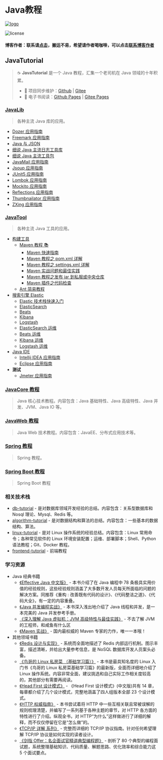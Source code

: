# Java教程

 [![logo](http://dunwu.test.upcdn.net/common/logo/java-logo.png)](https://dunwu.github.io/java-tutorial/#/)

![license](https://badgen.net/github/license/dunwu/java-tutorial)

#### 博客作者：联系请[点击](https://k8sadmin.info/lian-xi-zuo-zhe)，搬运不易，希望请作者喝咖啡，可以点击[联系博客作者](https://k8sadmin.info/lian-xi-zuo-zhe)

## JavaTutorial

> ☕ **JavaTutorial** 是一个 Java 教程，汇集一个老司机在 Java 领域的十年积累。
>
> * 🔁 项目同步维护：[Github](https://github.com/dunwu/java-tutorial/) \| [Gitee](https://gitee.com/turnon/java-tutorial/)
> * 📖 电子书阅读：[Github Pages](https://dunwu.github.io/java-tutorial/) \| [Gitee Pages](https://turnon.gitee.io/java-tutorial/)

### [JavaLib](docs/javalib/)

> 各种主流 Java 库的应用。

* [Dozer 应用指南](docs/javalib/dozer.md)
* [Freemark 应用指南](docs/javalib/freemark.md)
* [Java 与 JSON](docs/javalib/javalib-json.md)
* [细说 Java 主流日志工具库](docs/javalib/javalib-log.md)
* [细说 Java 主流工具包](docs/javalib/javalib-util.md)
* [JavaMail 应用指南](docs/javalib/javamail.md)
* [Jsoup 应用指南](docs/javalib/jsoup.md)
* [JUnit5 应用指南](docs/javalib/junit.md)
* [Lombok 应用指南](docs/javalib/lombok.md)
* [Mockito 应用指南](docs/javalib/mockito.md)
* [Reflections 应用指南](docs/javalib/reflections.md)
* [Thumbnailator 应用指南](docs/javalib/thumbnailator.md)
* [ZXing 应用指南](docs/javalib/zxing.md)

### [JavaTool](docs/javatool/)

> 各种主流 Java 工具的应用。

* [构建工具](docs/javatool/build/)
  * [Maven 教程 📚](docs/javatool/build/maven/)
    * [Maven 快速指南](docs/javatool/build/maven/maven-quickstart.md)
    * [Maven 教程之 pom.xml 详解](docs/javatool/build/maven/maven-pom.md)
    * [Maven 教程之 settings.xml 详解](docs/javatool/build/maven/maven-settings.md)
    * [Maven 实战问题和最佳实践](docs/javatool/build/maven/maven-action.md)
    * [Maven 教程之发布 jar 到私服或中央仓库](docs/javatool/build/maven/maven-deploy.md)
    * [Maven 插件之代码检查](docs/javatool/build/maven/maven-checkstyle-plugin.md)
  * [Ant 简易教程](docs/javatool/build/ant.md)
* [搜索引擎 Elastic](docs/javatool/elastic/)
  * [Elastic 技术栈快速入门](docs/javatool/elastic/elastic-quickstart.md)
  * [ElasticSearch](docs/javatool/elastic/elastic-elasticsearch.md)
  * [Beats](docs/javatool/elastic/elastic-beats.md)
  * [Kibana](docs/javatool/elastic/elastic-kibana.md)
  * [Logstash](docs/javatool/elastic/elastic-logstash.md)
  * [ElasticSearch 运维](docs/javatool/elastic/elastic-elasticsearch-ops.md)
  * [Beats 运维](docs/javatool/elastic/elastic-beats-ops.md)
  * [Kibana 运维](docs/javatool/elastic/elastic-kibana-ops.md)
  * [Logstash 运维](docs/javatool/elastic/elastic-logstash-ops.md)
* [Java IDE](docs/javatool/ide/)
  * [Intellij IDEA 应用指南](docs/javatool/ide/intellij.md)
  * [Eclipse 应用指南](docs/javatool/ide/eclipse.md)
* **测试**
  * [Jmeter 应用指南](docs/javatool/test/jmeter.md)

### [JavaCore 教程](https://dunwu.github.io/javacore/)

> Java 核心技术教程。内容包含：Java 基础特性、Java 高级特性、Java 并发、JVM、Java IO 等。

### [JavaWeb 教程](https://dunwu.github.io/javaweb/)

> Java Web 技术教程。内容包含：JavaEE、分布式应用技术等。

### [Spring 教程](https://dunwu.github.io/spring-tutorial/)

> Spring 教程。

### [Spring Boot 教程](https://dunwu.github.io/spring-boot-tutorial/)

> Spring Boot 教程

### 相关技术栈

* [db-tutorial](https://dunwu.github.io/db-tutorial/) - 是对数据库领域开发经验的总结。内容包含：关系型数据库和 Nosql 理论、Mysql、Redis 等。
* [algorithm-tutorial](https://dunwu.github.io/algorithm-tutorial/) - 是对数据结构和算法的总结。内容包含：一些基本的数据结构、算法。
* [linux-tutorial](https://github.com/dunwu/linux-tutorial) - 是对 Linux 操作系统的经验总结。内容包含：Linux 常用命令；各种常见软件的 Linux 环境安装配置；运维、部署脚本；Shell、Python 语法教程；Git、Docker 教程。
* [frontend-tutorial](https://github.com/dunwu/frontend-tutorial) - 前端教程

### 学习资源

* Java 经典书籍
  * [《Effective Java 中文版》](https://union-click.jd.com/jdc?d=S003h8) - 本书介绍了在 Java 编程中 78 条极具实用价值的经验规则，这些经验规则涵盖了大多数开发人员每天所面临的问题的解决方案。同推荐《重构 : 改善既有代码的设计》、《代码整洁之道》、《代码大全》，有一定的内容重叠。
  * [《Java 并发编程实战》](https://union-click.jd.com/jdc?d=x2yrwq) - 本书深入浅出地介绍了 Java 线程和并发，是一本完美的 Java 并发参考手册。
  * [《深入理解 Java 虚拟机：JVM 高级特性与最佳实践》](https://union-click.jd.com/jdc?d=Wa6dWb) - 不去了解 JVM 的工程师，和咸鱼有什么区
  * [《Maven 实战》](https://union-click.jd.com/jdc?d=hNj9Lu) - 国内最权威的 Maven 专家的力作，唯一一本哦！
* 其他领域书籍
  * [《Redis 设计与实现》](https://union-click.jd.com/jdc?d=6L6sMX) - 系统而全面地描述了 Redis 内部运行机制。图示丰富，描述清晰，并给出大量参考信息，是 NoSQL 数据库开发人员案头必备。
  * [《鸟哥的 Linux 私房菜 （基础学习篇）》](https://union-click.jd.com/jdc?d=yB7dwu) - 本书是最具知名度的 Linux 入门书《鸟哥的 Linux 私房菜基础学习篇》的最新版，全面而详细地介绍了 Linux 操作系统。内容非常全面，建议挑选和自己实际工作相关度较高的，其他部分有需要再阅读。
  * [《Head First 设计模式》](https://union-click.jd.com/jdc?d=HYyuyM) - 《Head First 设计模式》\(中文版\)共有 14 章，每章都介绍了几个设计模式，完整地涵盖了四人组版本全部 23 个设计模式。
  * [《HTTP 权威指南》](https://union-click.jd.com/jdc?d=TgCRBb) - 本书尝试着将 HTTP 中一些互相关联且常被误解的规则梳理清楚，并编写了一系列基于各种主题的章节，对 HTTP 各方面的特性进行了介绍。纵观全书，对 HTTP“为什么”这样做进行了详细的解释，而不仅仅停留在它是“怎么做”的。
  * [《TCP/IP 详解 系列》](https://union-click.jd.com/jdc?d=5uHlXS) - 完整而详细的 TCP/IP 协议指南。针对任何希望理解 TCP/IP 协议是如何实现的读者设计。
  * [《剑指 Offer：名企面试官精讲典型编程题》](https://union-click.jd.com/jdc?d=wnrKQh) - 剖析了 80 个典型的编程面试题，系统整理基础知识、代码质量、解题思路、优化效率和综合能力这 5 个面试要点。

